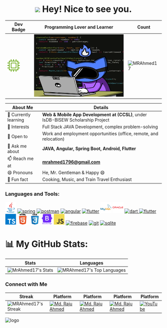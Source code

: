 
<h1 align="center"><img src="https://emojis.slackmojis.com/emojis/images/1531849430/4246/blob-sunglasses.gif?1531849430" width="30"/> Hey! Nice to see you.</h1> 
<!-- <h4 align="center"> I'm Md. Raju Ahmed</h4> -->

| Dev Badge | Programming Lover and Learner | Count | 
| -------- | --------------- | ------- |
| <a href='https://docs.github.com/en/developers'> <img src='https://raw.githubusercontent.com/acervenky/animated-github-badges/master/assets/devbadge.gif' width='40' height='40'></a> | <img src="78XCFBGOlS6keY1Bil.webp" alt="coding" width="300px" height="200px"> | <img src="https://komarev.com/ghpvc/?username=mrahmed17&label=Profile%20views&color=0e75b6&style=flat" alt="MRAhmed17"/> | 


| About Me | Details |
| -------- | ------- |
| 🌱 Currently learning | **Web & Mobile App Development at (CCSL)**, under IsDB-BISEW Scholarship Project |
| 🔭 Interests | Full Stack JAVA Development, complex problem-solving |
| 👯 Open to | Work and employment opportunities (office, remote, and relocation) |
| 💬 Ask me about | **JAVA, Angular, Spring Boot, Android, Flutter** |
| 📫 Reach me at | **mrahmed1796@gmail.com** |
| 😄 Pronouns | He, Mr. Gentleman & Happy 😄 |
| 🎉 Fun fact | Cooking, Music, and Train Travel Enthusiast |

<!--
### Languages and Tools

| Category      | Skills                                  |
| ------------- | --------------------------------------- |
| **Languages** | Java, JavaScript, TypeScript, XML       |
| **Front-End** | HTML5, CSS3, Bootstrap, JavaScript, Angular |
| **Back-End**  | Core Java, Advanced Java, Spring Boot, Spring MVC, JPA, Hibernate |
| **Databases** | MySQL, Oracle, Firebase, NoSQL, SQLite |
| **Mobile**    | Android, Flutter, Swing, JSF           |
| **Development Tools** | Git, GitHub, Eclipse, XAMPP, Postman |
| **Debugging Tools**   | Chrome DevTools, Microsoft Edge DevTools |
-->

<!--
- 🌱 Currently learning **"Web & Mobile App Development" at (CCSL) Center for Computer Studies Ltd. under IsDB-BISEW Scholarship Project**
- :fireworks: 🔭 **Passionate Full Stack JAVA Developer. Solving complex problems and building robust applications.**
- :book: I’m currently learning many things, and I believe that every day is an opportunity to learn.
- 👯 I’m currently open for work and employment opportunities (office, remote and relocation)
- 💬 Ask me about JAVA, Angular, Spring Boot, Android, and Flutter development.
- 📫 I am just one mail away - **mrahmed1796@gmail.com**
- 😄 Pronouns: He, Mr. Gentleman & Happy 😄
- :partying_face: Fun fact: I love to cook, I love to music, I love to travel on Train.
-->

<!-- - 📄 Know about my experiences [mrahmed.com](www.mrahmed.com) -->


<h3 align="left">Languages and Tools:</h3>
<p align="left">
<a href="https://www.java.com" target="_blank" title="Java"><img src="https://raw.githubusercontent.com/devicons/devicon/master/icons/java/java-original.svg" alt="java" width="35" height="35"/></a>
<a href="https://spring.io/" target="_blank" title="Spring"><img src="https://www.vectorlogo.zone/logos/springio/springio-icon.svg" alt="spring" width="35" height="35"/></a>
<a href="https://postman.com" target="_blank" title="Postman"><img src="https://www.vectorlogo.zone/logos/getpostman/getpostman-icon.svg" alt="postman" width="35" height="35"/></a>
<a href="https://angular.io" target="_blank" title="Angular"><img src="https://angular.io/assets/images/logos/angular/angular.svg" alt="angular" width="35" height="35"/></a>
<a href="https://flutter.dev" target="_blank" title="Flutter"><img src="https://www.vectorlogo.zone/logos/flutterio/flutterio-icon.svg" alt="flutter" width="35" height="35"/></a>
<a href="https://www.mysql.com/" target="_blank" title="MySQL"><img src="https://raw.githubusercontent.com/devicons/devicon/master/icons/mysql/mysql-original-wordmark.svg" alt="mysql" width="35" height="35"/></a>
<a href="https://www.oracle.com/" target="_blank" title="Oracle"><img src="https://raw.githubusercontent.com/devicons/devicon/master/icons/oracle/oracle-original.svg" alt="oracle" width="35" height="35"/></a>
<a href="https://dart.dev" target="_blank" title="Dart"><img src="https://www.vectorlogo.zone/logos/dartlang/dartlang-icon.svg" alt="dart" width="35" height="35"/>
</a>
<a href="https://flutter.dev" target="_blank" title="Flutter"><img src="https://www.vectorlogo.zone/logos/flutterio/flutterio-icon.svg" alt="flutter" width="35" height="35"/> </a>
<a href="https://www.typescriptlang.org/" target="_blank" title="TypeScript"><img src="https://raw.githubusercontent.com/devicons/devicon/master/icons/typescript/typescript-original.svg" alt="typescript" width="35" height="35"/></a>
<a href="https://www.w3.org/html/" target="_blank" title="HTML5"><img src="https://raw.githubusercontent.com/devicons/devicon/master/icons/html5/html5-original-wordmark.svg" alt="html5" width="35" height="35"/></a>
<a href="https://www.w3schools.com/css/" target="_blank" title="CSS3"><img src="https://raw.githubusercontent.com/devicons/devicon/master/icons/css3/css3-original-wordmark.svg" alt="css3" width="35" height="35"/></a>
<a href="https://getbootstrap.com" target="_blank" title="Bootstrap"><img src="https://raw.githubusercontent.com/devicons/devicon/master/icons/bootstrap/bootstrap-plain-wordmark.svg" alt="bootstrap" width="35" height="35"/></a>
<a href="https://developer.mozilla.org/en-US/docs/Web/JavaScript" target="_blank" title="JavaScript"><img src="https://raw.githubusercontent.com/devicons/devicon/master/icons/javascript/javascript-original.svg" alt="javascript" width="35" height="35"/></a>
<a href="https://firebase.google.com/" target="_blank" title="Firebase"><img src="https://www.vectorlogo.zone/logos/firebase/firebase-icon.svg" alt="firebase" width="35" height="35" /></a>
<a href="https://git-scm.com/" target="_blank" title="Git"><img src="https://www.vectorlogo.zone/logos/git-scm/git-scm-icon.svg" alt="git" width="35" height="35"/></a>
<a href="https://www.sqlite.org/" target="_blank" title="SQLite"><img src="https://www.vectorlogo.zone/logos/sqlite/sqlite-icon.svg" alt="sqlite" width="40" height="40"/></a >
        </p>

<!--
### Fundamentals
![Computer Fundamentals](https://img.shields.io/badge/Computer%20Fundamentals-Informational?style=flat-square)
![HTML](https://img.shields.io/badge/HTML-E34F26?style=flat-square&logo=html5&logoColor=white)
![CSS](https://img.shields.io/badge/CSS3-1572B6?style=flat-square&logo=css3&logoColor=white)
![Bootstrap](https://img.shields.io/badge/Bootstrap-563D7C?style=flat-square&logo=bootstrap&logoColor=white)
![JavaScript](https://img.shields.io/badge/JavaScript-F7DF1E?style=flat-square&logo=javascript&logoColor=black)

### Programming Languages
![Java](https://img.shields.io/badge/Java-007396?style=flat-square&logo=java&logoColor=white)
![JavaScript](https://img.shields.io/badge/JavaScript-F7DF1E?style=flat-square&logo=javascript&logoColor=black)
![TypeScript](https://img.shields.io/badge/TypeScript-007ACC?style=flat-square&logo=typescript&logoColor=white)
![XML](https://img.shields.io/badge/XML-8A2BE2?style=flat-square)

### Front-End Development
![HTML5](https://img.shields.io/badge/HTML5-E34F26?style=flat-square&logo=html5&logoColor=white)
![CSS](https://img.shields.io/badge/CSS3-1572B6?style=flat-square&logo=css3&logoColor=white)
![Bootstrap](https://img.shields.io/badge/Bootstrap-563D7C?style=flat-square&logo=bootstrap&logoColor=white)
![JavaScript](https://img.shields.io/badge/JavaScript-F7DF1E?style=flat-square&logo=javascript&logoColor=black)
![Angular](https://img.shields.io/badge/Angular-DD0031?style=flat-square&logo=angular&logoColor=white)

### Back-End Development
![Core Java](https://img.shields.io/badge/Core%20Java-007396?style=flat-square&logo=java&logoColor=white)
![Advanced Java](https://img.shields.io/badge/Advanced%20Java-007396?style=flat-square&logo=java&logoColor=white)
![Spring Boot](https://img.shields.io/badge/Spring%20Boot-6DB33F?style=flat-square&logo=spring-boot&logoColor=white)
![Spring Framework](https://img.shields.io/badge/Spring%20Framework-6DB33F?style=flat-square&logo=spring&logoColor=white)
![Spring MVC](https://img.shields.io/badge/Spring%20MVC-6DB33F?style=flat-square&logo=spring&logoColor=white)
![JPA](https://img.shields.io/badge/JPA-6DB33F?style=flat-square)
![Hibernate](https://img.shields.io/badge/Hibernate-59666C?style=flat-square&logo=hibernate&logoColor=white)
![JSP](https://img.shields.io/badge/JSP-FF7800?style=flat-square)
![Java Servlets](https://img.shields.io/badge/Java%20Servlets-3C873A?style=flat-square)
![REST APIs](https://img.shields.io/badge/REST%20APIs-4285F4?style=flat-square)

### Databases
![MySQL](https://img.shields.io/badge/MySQL-005C84?style=flat-square&logo=mysql&logoColor=white)
![Oracle Database](https://img.shields.io/badge/Oracle%20Database-F80000?style=flat-square&logo=oracle&logoColor=white)
![Firebase](https://img.shields.io/badge/Firebase-FFCA28?style=flat-square&logo=firebase&logoColor=black)
![NoSQL](https://img.shields.io/badge/NoSQL-FF6C37?style=flat-square&logo=nosql&logoColor=white)
![SQLite](https://img.shields.io/badge/SQLite-07405E?style=flat-square&logo=sqlite&logoColor=white)

### Mobile & UI Development
![Android](https://img.shields.io/badge/Android-3DDC84?style=flat-square&logo=android&logoColor=white)
![Flutter](https://img.shields.io/badge/Flutter-02569B?style=flat-square&logo=flutter&logoColor=white)
![Swing](https://img.shields.io/badge/Swing-007396?style=flat-square&logo=java&logoColor=white)
![JSF](https://img.shields.io/badge/JSF-007396?style=flat-square&logo=java&logoColor=white)

### Design & Architecture
![UML](https://img.shields.io/badge/UML-008080?style=flat-square)
![Pro Spring](https://img.shields.io/badge/Pro%20Spring-6DB33F?style=flat-square&logo=spring&logoColor=white)

### Software Development Concepts
![MVC](https://img.shields.io/badge/MVC-008080?style=flat-square)
![API](https://img.shields.io/badge/API-FF6C37?style=flat-square&logo=api&logoColor=white)
![Java Web Applications](https://img.shields.io/badge/Java%20Web%20Applications-007396?style=flat-square&logo=java&logoColor=white)
![Business Logic](https://img.shields.io/badge/Business%20Logic-FFA500?style=flat-square)

### Development Tools
![Git](https://img.shields.io/badge/Git-F05032?style=flat-square&logo=git&logoColor=white)
![GitHub](https://img.shields.io/badge/GitHub-181717?style=flat-square&logo=github&logoColor=white)
![Eclipse](https://img.shields.io/badge/Eclipse-2C2255?style=flat-square&logo=eclipse&logoColor=white)
![XAMPP](https://img.shields.io/badge/XAMPP-FB7A24?style=flat-square&logo=xampp&logoColor=white)
![Postman](https://img.shields.io/badge/Postman-FF6C37?style=flat-square&logo=postman&logoColor=white)

### Debugging Tools
![Chrome DevTools](https://img.shields.io/badge/Chrome%20DevTools-4285F4?style=flat-square&logo=google-chrome&logoColor=white)
![Microsoft Edge DevTools](https://img.shields.io/badge/Edge%20DevTools-0078D7?style=flat-square&logo=microsoft-edge&logoColor=white)

### Other Skills
![Code Review](https://img.shields.io/badge/Code%20Review-008080?style=flat-square)
![Software Deployment](https://img.shields.io/badge/Software%20Deployment-FFA500?style=flat-square)
![Microsoft Office](https://img.shields.io/badge/MS%20Office-D83B01?style=flat-square&logo=microsoft-office&logoColor=white)

-->

# 📊 My GitHub Stats:

| Stats | Languages |
| ----- | --------- |
| ![MrAhmed17's Stats](https://github-readme-stats.vercel.app/api?username=mrahmed17&theme=dark&hide_border=false&include_all_commits=false&count_private=false) | ![MRAhmed17's Top Languages](https://github-readme-stats.vercel.app/api/top-langs/?username=mrahmed17&theme=dark&hide_border=false&include_all_commits=false&count_private=false&layout=compact) |


<!--| Stats | Streak | Languages |
| ----- | ------ | --------- |
| ![MRAhmed17's Stats](https://github-readme-stats.vercel.app/api?username=mrahmed17&theme=darcula&show_icons=true&hide_border=true&count_private=true) | ![mrahmed17's Streak](https://github-readme-streak-stats.herokuapp.com/?user=mrahmed17&theme=darcula&hide_border=true) | ![mrahmed17's Top Languages](https://github-readme-stats.vercel.app/api/top-langs/?username=mrahmed17&theme=darcula&show_icons=true&hide_border=true&layout=compact) |
-->


<!--### Numbers
 [<img src='https://cdn.jsdelivr.net/npm/simple-icons@3.0.1/icons/github.svg' alt='github' height='40'>](https://github.com/mrahmed17)
 ![MRAhmed17's Stats](https://github-readme-stats.vercel.app/api?username=mrahmed17&theme=darcula&show_icons=true&hide_border=true&count_private=true)
 ![mrahmed17's Streak](https://github-readme-streak-stats.herokuapp.com/?user=mrahmed17&theme=darcula&hide_border=true)
 ![mrahmed17's Top Languages](https://github-readme-stats.vercel.app/api/top-langs/?username=mrahmed17&theme=darcula&show_icons=true&hide_border=true&layout=compact)
 -->
 
<!-- <img align="left" src="https://github-readme-stats.vercel.app/api/top-langs?username=mrahmed17&show_icons=true&locale=en&layout=compact" alt="Md. Raju Ahmed"/> --> 
<!-- <img align="center" src="https://github-readme-stats.vercel.app/api?username=mrahmed17&show_icons=true&locale=en" alt="Md. Raju Ahmed" /> -->
<!--  &nbsp;![GitHub streak stats](https://streak-stats.demolab.com/?user=mrahmed17)  -->
<!-- &nbsp;![GitHub metrics](https://metrics.lecoq.io/insights/mrahmed17) -->


### Connect with Me

| Streak | Platform | Platform | Platform | Platform |
| ------ | -------- | -------- | -------- | -------- |
| ![MRAhmed17's Streak](https://github-readme-streak-stats.herokuapp.com/?user=mrahmed17&theme=dark&hide_border=false) | [<img src="https://raw.githubusercontent.com/rahuldkjain/github-profile-readme-generator/master/src/images/icons/Social/facebook.svg" alt="Md. Raju Ahmed" height="30" width="40" /> ](https://fb.com/) | [<img src="https://raw.githubusercontent.com/rahuldkjain/github-profile-readme-generator/master/src/images/icons/Social/twitter.svg" alt="Md. Raju Ahmed" height="30" width="40" /> ](https://twitter.com/) | [<img src="https://raw.githubusercontent.com/rahuldkjain/github-profile-readme-generator/master/src/images/icons/Social/linked-in-alt.svg" alt="Md. Raju Ahmed" height="30" width="40" /> ](https://linkedin.com/in/mrahmed17) | [<img src="https://raw.githubusercontent.com/rahuldkjain/github-profile-readme-generator/master/src/images/icons/Social/youtube.svg" alt="YouTube" height="30" width="40" />](https://www.youtube.com/) |

![logo](https://github.com/mrahmed17/mrahmed17/blob/main/github-contribution-grid-snake-dark.svg)


<!-- &nbsp; -->

<!--<h3 align="left">Connect with me:</h3>
<p align="left"> <a href="https://fb.com/" target="blank"><img align="center" src="https://raw.githubusercontent.com/rahuldkjain/github-profile-readme-generator/master/src/images/icons/Social/facebook.svg" alt="Md. Raju Ahmed" height="30" width="40" /></a>  <a href="https://twitter.com/" target="blank"><img align="center" src="https://raw.githubusercontent.com/rahuldkjain/github-profile-readme-generator/master/src/images/icons/Social/twitter.svg" alt="Md. Raju Ahmed" height="30" width="40" /></a> <a href="https://linkedin.com/in/mrahmed17" target="blank"><img align="center" src="https://raw.githubusercontent.com/rahuldkjain/github-profile-readme-generator/master/src/images/icons/Social/linked-in-alt.svg" alt="Md. Raju Ahmed" height="30" width="40" /></a> <a href="https://www.youtube.com/" target="blank"><img align="center" src="https://raw.githubusercontent.com/rahuldkjain/github-profile-readme-generator/master/src/images/icons/Social/youtube.svg" alt="YouTube" height="30" width="40" /></a> </p>
-->

<!-- 
### Where to find me
[![Linkedin](https://img.shields.io/badge/LinkedIn-0077B5?style=flat-square&logo=linkedin&logoColor=white)](https://www.linkedin.com/in/mrahmed17/) 
[![Twitter](https://img.shields.io/badge/Twitter-1DA1F2?style=flat-square&logo=twitter&logoColor=white)](https://twitter.com/)
[![Facebook](https://img.shields.io/badge/Facebook-1877F2?style=flat-square&logo=facebook&logoColor=white)](https://facebook.com/)
-->
